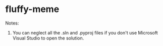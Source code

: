 # fluffy-meme
Notes:
1) You can neglect all the .sln and .pyproj files if you don't use Microsoft Visual Studio to open the solution.
